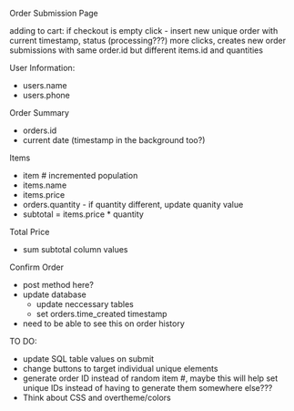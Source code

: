 Order Submission Page

adding to cart: 
if checkout is empty
click - insert new unique order with current timestamp, status (processing???)
more clicks, creates new order submissions with same order.id but different items.id and quantities

User Information:
- users.name
- users.phone

Order Summary
- orders.id
- current date (timestamp in the background too?)

Items
- item # incremented population
- items.name
- items.price
- orders.quantity - if quantity different, update quanity value
- subtotal = items.price * quantity

Total Price
- sum subtotal column values

Confirm Order
- post method here?
- update database
  - update neccessary tables
  - set orders.time_created timestamp 
- need to be able to see this on order history


TO DO:
- update SQL table values on submit 
- change buttons to target individual unique elements
- generate order ID instead of random item #, maybe this will help set unique IDs instead of having to generate them somewhere else??? 
- Think about CSS and overtheme/colors
